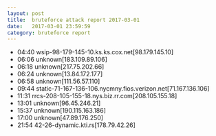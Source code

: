 ```yaml
---
layout: post
title:  bruteforce attack report 2017-03-01
date:   2017-03-01 23:59:59
category: bruteforce report
---
```


* 04:40 wsip-98-179-145-10.ks.ks.cox.net[98.179.145.10]
* 06:06 unknown[183.109.89.106]
* 06:18 unknown[217.75.202.66]
* 06:24 unknown[13.84.172.177]
* 06:58 unknown[111.56.57.110]
* 09:44 static-71-167-136-106.nycmny.fios.verizon.net[71.167.136.106]
* 11:31 rrcs-208-105-155-18.nys.biz.rr.com[208.105.155.18]
* 13:01 unknown[96.45.246.21]
* 15:37 unknown[190.115.163.186]
* 17:00 unknown[47.89.176.250]
* 21:54 42-26-dynamic.kti.rs[178.79.42.26]
